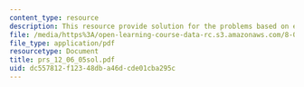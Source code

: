 ```yaml
---
content_type: resource
description: This resource provide solution for the problems based on evolution.
file: /media/https%3A/open-learning-course-data-rc.s3.amazonaws.com/8-01l-physics-i-classical-mechanics-fall-2005/dc557812f12348dba46dcde01cba295c_prs_12_06_05sol.pdf
file_type: application/pdf
resourcetype: Document
title: prs_12_06_05sol.pdf
uid: dc557812-f123-48db-a46d-cde01cba295c
---
```

